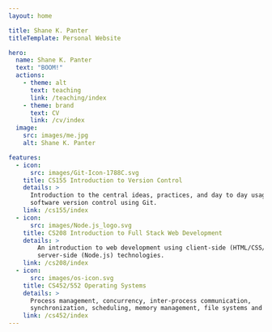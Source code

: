 ```yaml
---
layout: home

title: Shane K. Panter
titleTemplate: Personal Website

hero:
  name: Shane K. Panter
  text: "BOOM!"
  actions:
    - theme: alt
      text: teaching
      link: /teaching/index
    - theme: brand
      text: CV
      link: /cv/index
  image:
    src: images/me.jpg
    alt: Shane K. Panter

features:
  - icon:
      src: images/Git-Icon-1788C.svg
    title: CS155 Introduction to Version Control
    details: >
      Introduction to the central ideas, practices, and day to day usage of
      software version control using Git.
    link: /cs155/index
  - icon:
      src: images/Node.js_logo.svg
    title: CS208 Introduction to Full Stack Web Development
    details: >
        An introduction to web development using client-side (HTML/CSS/JavaScript) and
        server-side (Node.js) technologies.
    link: /cs208/index
  - icon:
      src: images/os-icon.svg
    title: CS452/552 Operating Systems
    details: >
      Process management, concurrency, inter-process communication,
      synchronization, scheduling, memory management, file systems and security.
    link: /cs452/index
---
```


<style>
:root {
  --vp-home-hero-name-color: transparent;
  --vp-home-hero-name-background: -webkit-linear-gradient(120deg, #bd34fe 30%, #41d1ff);

  --vp-home-hero-image-background-image: linear-gradient(-45deg, #bd34fe 50%, #47caff 50%);
  --vp-home-hero-image-filter: blur(44px);
}

@media (min-width: 640px) {
  :root {
    --vp-home-hero-image-filter: blur(56px);
  }
}

@media (min-width: 960px) {
  :root {
    --vp-home-hero-image-filter: blur(68px);
  }
}
</style>
